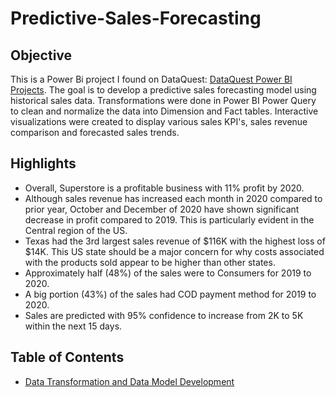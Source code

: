 # Predictive-Sales-Forecasting

## **Objective** ##

This is a Power Bi project I found on DataQuest: [DataQuest Power BI Projects](https://www.dataquest.io/blog/power-bi-projects/). The goal is to develop a predictive sales forecasting model using historical sales data. 
Transformations were done in Power BI Power Query to clean and normalize the data into Dimension and Fact tables. Interactive visualizations were created to display various sales KPI's, 
sales revenue comparison and forecasted sales trends.

## **Highlights** ##

* Overall, Superstore is a profitable business with 11% profit by 2020.
* Although sales revenue has increased each month in 2020 compared to prior year, October and December of 2020 have shown significant decrease in profit compared to 2019. This is particularly evident in the Central region of the US.
* Texas had the 3rd largest sales revenue of $116K with the highest loss of $14K. This US state should be a major concern for why costs associated with the products sold appear to be higher than other states.
* Approximately half (48%) of the sales were to Consumers for 2019 to 2020.
* A big portion (43%) of the sales had COD payment method for 2019 to 2020.
* Sales are predicted with 95% confidence to increase from 2K to 5K within the next 15 days.

## **Table of Contents** ##

- [Data Transformation and Data Model Development](https://github.com/danvuk567/Predictive-Sales-Forecasting/tree/main/Power_BI-Sales-Data-Transformation-and-Data-Model-Development/readme.md)

